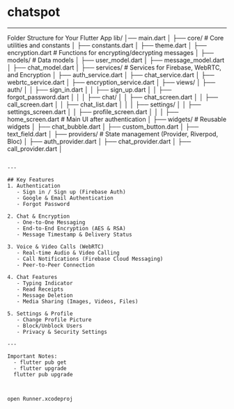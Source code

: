 # chatspot
----------

Folder Structure for Your Flutter App
lib/
│── main.dart
│
├── core/                 # Core utilities and constants
│   ├── constants.dart
│   ├── theme.dart
│   ├── encryption.dart   # Functions for encrypting/decrypting messages
│
├── models/               # Data models
│   ├── user_model.dart
│   ├── message_model.dart
│   ├── chat_model.dart
│
├── services/             # Services for Firebase, WebRTC, and Encryption
│   ├── auth_service.dart
│   ├── chat_service.dart
│   ├── webrtc_service.dart
│   ├── encryption_service.dart
│
├── views/
│   ├── auth/
│   │   ├── sign_in.dart
│   │   ├── sign_up.dart
│   │   ├── forgot_password.dart
│   │
│   ├── chat/
│   │   ├── chat_screen.dart
│   │   ├── call_screen.dart
│   │   ├── chat_list.dart
│   │
│   ├── settings/
│   │   ├── settings_screen.dart
│   │   ├── profile_screen.dart
│   │
│   ├── home_screen.dart  # Main UI after authentication
│
├── widgets/              # Reusable widgets
│   ├── chat_bubble.dart
│   ├── custom_button.dart
│   ├── text_field.dart
│
├── providers/            # State management (Provider, Riverpod, Bloc)
│   ├── auth_provider.dart
│   ├── chat_provider.dart
│   ├── call_provider.dart
│
```

---

## Key Features
1. Authentication
   - Sign in / Sign up (Firebase Auth)
   - Google & Email Authentication
   - Forgot Password

2. Chat & Encryption
   - One-to-One Messaging
   - End-to-End Encryption (AES & RSA)
   - Message Timestamp & Delivery Status

3. Voice & Video Calls (WebRTC)
   - Real-time Audio & Video Calling
   - Call Notifications (Firebase Cloud Messaging)
   - Peer-to-Peer Connection

4. Chat Features
   - Typing Indicator
   - Read Receipts
   - Message Deletion
   - Media Sharing (Images, Videos, Files)

5. Settings & Profile
   - Change Profile Picture
   - Block/Unblock Users
   - Privacy & Security Settings

---

Important Notes:
  - flutter pub get
  - flutter upgrade
  flutter pub upgrade



open Runner.xcodeproj
